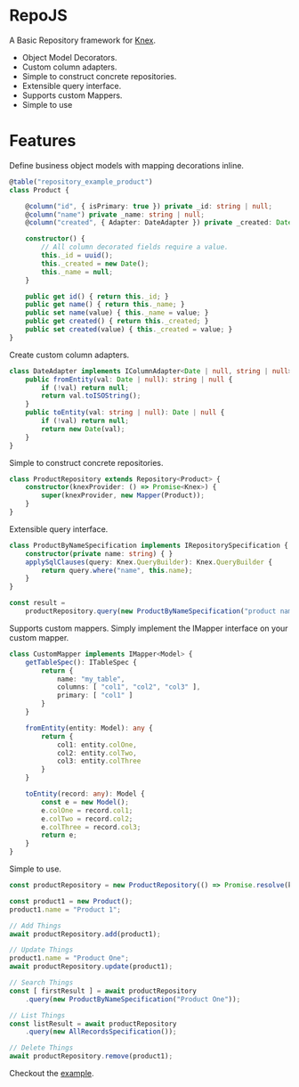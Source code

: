 # RepoJS

A Basic Repository framework for [Knex](https://knexjs.org/).

- Object Model Decorators.
- Custom column adapters.
- Simple to construct concrete repositories.
- Extensible query interface.
- Supports custom Mappers.
- Simple to use

# Features

Define business object models with mapping decorations inline.

```typescript
@table("repository_example_product")
class Product {

    @column("id", { isPrimary: true }) private _id: string | null; 
    @column("name") private _name: string | null; 
    @column("created", { Adapter: DateAdapter }) private _created: Date | null;

    constructor() {
        // All column decorated fields require a value.
        this._id = uuid();
        this._created = new Date();
        this._name = null;
    }

    public get id() { return this._id; }
    public get name() { return this._name; }
    public set name(value) { this._name = value; }
    public get created() { return this._created; }
    public set created(value) { this._created = value; }
}
```

Create custom column adapters.

```typescript
class DateAdapter implements IColumnAdapter<Date | null, string | null> {
    public fromEntity(val: Date | null): string | null {
        if (!val) return null;
        return val.toISOString();
    }
    public toEntity(val: string | null): Date | null {
        if (!val) return null;
        return new Date(val);
    }
}
```

Simple to construct concrete repositories.

```typescript
class ProductRepository extends Repository<Product> {
    constructor(knexProvider: () => Promise<Knex>) {
        super(knexProvider, new Mapper(Product));
    }
}
```

Extensible query interface.

```typescript
class ProductByNameSpecification implements IRepositorySpecification {
    constructor(private name: string) { }
    applySqlClauses(query: Knex.QueryBuilder): Knex.QueryBuilder {
        return query.where("name", this.name);
    }
}

const result =
    productRepository.query(new ProductByNameSpecification("product name"));
```

Supports custom mappers. Simply implement the IMapper interface on your custom mapper.

```typescript
class CustomMapper implements IMapper<Model> {
    getTableSpec(): ITableSpec {
        return {
            name: "my_table",
            columns: [ "col1", "col2", "col3" ],
            primary: [ "col1" ]
        }
    }

    fromEntity(entity: Model): any {
        return {
            col1: entity.colOne,
            col2: entity.colTwo,
            col3: entity.colThree
        }
    }

    toEntity(record: any): Model {
        const e = new Model();
        e.colOne = record.col1;
        e.colTwo = record.col2;
        e.colThree = record.col3;
        return e;
    }
}
```

Simple to use.

```typescript
const productRepository = new ProductRepository(() => Promise.resolve(knex));

const product1 = new Product();
product1.name = "Product 1";

// Add Things
await productRepository.add(product1);

// Update Things
product1.name = "Product One";
await productRepository.update(product1);

// Search Things
const [ firstResult ] = await productRepository
    .query(new ProductByNameSpecification("Product One"));

// List Things
const listResult = await productRepository
    .query(new AllRecordsSpecification());

// Delete Things
await productRepository.remove(product1);
```

Checkout the [example](example/index.ts).